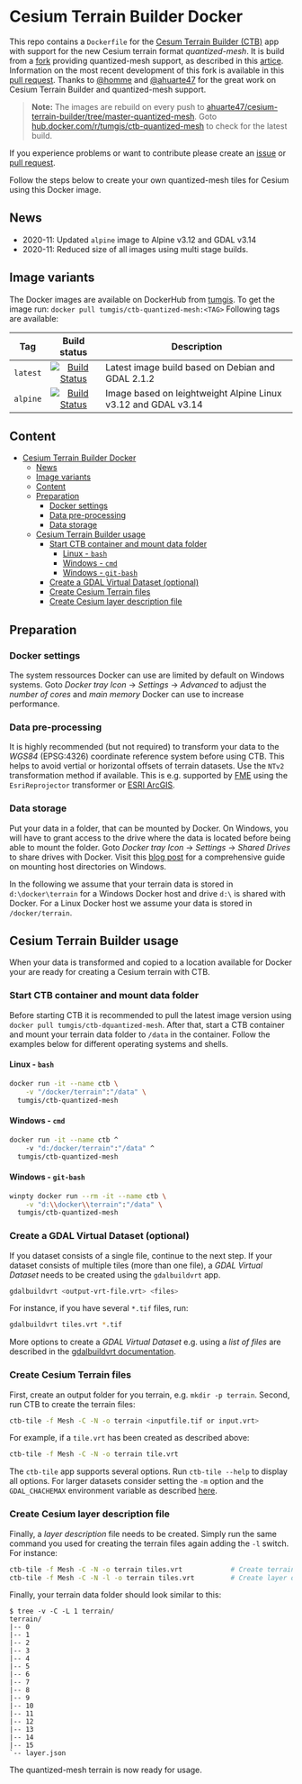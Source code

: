 # Cesium Terrain Builder Docker

This repo contains a `Dockerfile` for the [Cesum Terrain Builder (CTB)](https://github.com/geo-data/cesium-terrain-builder)
app with support for the new Cesium terrain format *quantized-mesh*. It is build from a
[fork](https://github.com/ahuarte47/cesium-terrain-builder/tree/master-quantized-mesh)
providing quantized-mesh support, as described in this
[artice](https://www.linkedin.com/pulse/fast-cesium-terrain-rendering-new-quantized-mesh-output-alvaro-huarte/).
Information on the most recent development of this fork is available in this
[pull request](https://github.com/geo-data/cesium-terrain-builder/pull/64).
Thanks to [@homme](https://github.com/homme) and [@ahuarte47](https://github.com/ahuarte47)
for the great work on Cesium Terrain Builder and quantized-mesh support.

> **Note:** The images are rebuild on every push to
> [ahuarte47/cesium-terrain-builder/tree/master-quantized-mesh](https://github.com/ahuarte47/cesium-terrain-builder/tree/master-quantized-mesh).
> Goto [hub.docker.com/r/tumgis/ctb-quantized-mesh](https://hub.docker.com/r/tumgis/ctb-quantized-mesh)
> to check for the latest build.

If you experience problems or want to contribute please create an
[issue](https://github.com/tum-gis/cesium-terrain-builder-docker/issues)
or [pull request](https://github.com/tum-gis/cesium-terrain-builder-docker/pulls).

Follow the steps below to create your own quantized-mesh tiles for Cesium using this Docker image.

## News

* 2020-11: Updated ``alpine`` image to Alpine v3.12 and GDAL v3.14
* 2020-11: Reduced size of all images using multi stage builds.

## Image variants

The Docker images are available on DockerHub from [tumgis](https://hub.docker.com/r/tumgis/).
To get the image run: `docker pull tumgis/ctb-quantized-mesh:<TAG>` Following tags are available:

| Tag        | Build status                                                                                                                                                  | Description                                                          |
|------------|:-------------------------------------------------------------------------------------------------------------------------------------------------------------:|----------------------------------------------------------------------|
| ``latest`` | [![Build Status](https://travis-ci.com/tum-gis/cesium-terrain-builder-docker.svg?branch=master)](https://travis-ci.com/tum-gis/cesium-terrain-builder-docker) | Latest image build based on Debian and GDAL 2.1.2                    |
| ``alpine`` | [![Build Status](https://travis-ci.com/tum-gis/cesium-terrain-builder-docker.svg?branch=alpine)](https://travis-ci.com/tum-gis/cesium-terrain-builder-docker) | Image based on leightweight Alpine Linux v3.12 and GDAL v3.14        |

## Content

- [Cesium Terrain Builder Docker](#cesium-terrain-builder-docker)
  - [News](#news)
  - [Image variants](#image-variants)
  - [Content](#content)
  - [Preparation](#preparation)
    - [Docker settings](#docker-settings)
    - [Data pre-processing](#data-pre-processing)
    - [Data storage](#data-storage)
  - [Cesium Terrain Builder usage](#cesium-terrain-builder-usage)
    - [Start CTB container and mount data folder](#start-ctb-container-and-mount-data-folder)
      - [Linux - `bash`](#linux---bash)
      - [Windows - `cmd`](#windows---cmd)
      - [Windows - `git-bash`](#windows---git-bash)
    - [Create a GDAL Virtual Dataset (optional)](#create-a-gdal-virtual-dataset-optional)
    - [Create Cesium Terrain files](#create-cesium-terrain-files)
    - [Create Cesium layer description file](#create-cesium-layer-description-file)

## Preparation

### Docker settings

The system ressources Docker can use are limited by default on Windows systems.
Goto *Docker tray Icon* -> *Settings* -> *Advanced* to adjust the *number of cores*
and *main memory* Docker can use to increase performance.

### Data pre-processing

It is highly recommended (but not required) to transform your data to the
*WGS84* (EPSG:4326) coordinate reference system before using CTB. This helps to avoid
vertial or horizontal offsets of terrain datasets. Use the `NTv2` transformation method
if available. This is e.g. supported by [FME](https://www.safe.com/)
using the `EsriReprojector` transformer or  [ESRI ArcGIS](https://www.arcgis.com/index.html).

### Data storage

Put your data in a folder, that can be mounted by Docker. On Windows,
you will have to grant access to the drive where the data is located
before being able to mount the folder. Goto *Docker tray Icon* -> *Settings* ->
*Shared Drives* to share drives with Docker. Visit this
[blog post](https://rominirani.com/docker-on-windows-mounting-host-directories-d96f3f056a2c)
for a comprehensive guide on mounting host directories on Windows.

In the following we assume that your terrain data is stored in `d:\docker\terrain`
for a Windows Docker host and drive `d:\` is shared with Docker.
For a Linux Docker host we assume your data is stored in `/docker/terrain`.

## Cesium Terrain Builder usage

When your data is transformed and copied to a location available for Docker your
are ready for creating a Cesium terrain with CTB.

### Start CTB container and mount data folder

Before starting CTB it is recommended to pull the latest image version using
`docker pull tumgis/ctb-dquantized-mesh`.
After that, start a CTB container and mount your terrain data folder to `/data` in the container.
Follow the examples below for different operating systems and shells.

#### Linux - `bash`

```bash
docker run -it --name ctb \
    -v "/docker/terrain":"/data" \
  tumgis/ctb-quantized-mesh
```

#### Windows - `cmd`

```sh
docker run -it --name ctb ^
    -v "d:/docker/terrain":"/data" ^
  tumgis/ctb-quantized-mesh
```

#### Windows - `git-bash`

```sh
winpty docker run --rm -it --name ctb \
    -v "d:\\docker\\terrain":"/data" \
  tumgis/ctb-quantized-mesh
```

### Create a GDAL Virtual Dataset (optional)

If you dataset consists of a single file, continue to the next step.
If your dataset consists of multiple tiles (more than one file), a
*GDAL Virtual Dataset* needs to be created using the `gdalbuildvrt` app.

```sh
gdalbuildvrt <output-vrt-file.vrt> <files>
```

For instance, if you have several `*.tif` files, run:

```sh
gdalbuildvrt tiles.vrt *.tif
```

More options to create a *GDAL Virtual Dataset* e.g. using a *list of files* are
described in the [gdalbuildvrt documentation](https://www.gdal.org/gdalbuildvrt.html).

### Create Cesium Terrain files

First, create an output folder for you terrain, e.g. `mkdir -p terrain`.
Second, run CTB to create the terrain files:

```sh
ctb-tile -f Mesh -C -N -o terrain <inputfile.tif or input.vrt>
```

For example, if a `tile.vrt` has been created as described above:

```sh
ctb-tile -f Mesh -C -N -o terrain tile.vrt
```

The `ctb-tile` app supports several options. Run `ctb-tile --help` to display all options.
For larger datasets consider setting the `-m` option and the `GDAL_CHACHEMAX` environment
variable as described [here](https://github.com/geo-data/cesium-terrain-builder#ctb-tile).

### Create Cesium layer description file

Finally, a *layer description* file needs to be created. Simply run the same
command you used for creating the terrain files again adding the `-l` switch. For instance:

```sh
ctb-tile -f Mesh -C -N -o terrain tiles.vrt            # Create terrain files
ctb-tile -f Mesh -C -N -l -o terrain tiles.vrt         # Create layer description file
```

Finally, your terrain data folder should look similar to this:

```text
$ tree -v -C -L 1 terrain/
terrain/
|-- 0
|-- 1
|-- 2
|-- 3
|-- 4
|-- 5
|-- 6
|-- 7
|-- 8
|-- 9
|-- 10
|-- 11
|-- 12
|-- 13
|-- 14
|-- 15
`-- layer.json
```

The quantized-mesh terrain is now ready for usage.
